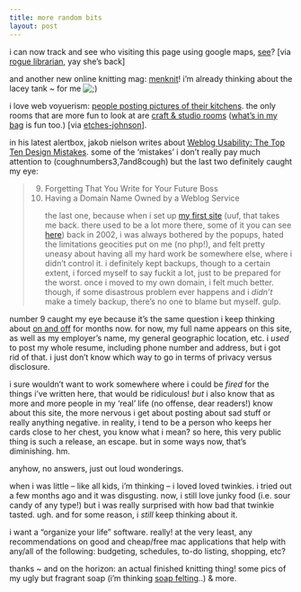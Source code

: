 ```yaml
---
title: more random bits
layout: post
---
```


i can now track and see who visiting this page using google maps, [see][1]? [via [rogue librarian][2], yay she&#8217;s back]

and another new online knitting mag: [menknit][3]! i&#8217;m already thinking about the lacey tank ~ for me <img src="http://localhost:8888/wordpress/wp-includes/images/smilies/icon_wink.gif" alt=";)" class="wp-smiley" /> 

i love web voyuerism: [people posting pictures of their kitchens][4]. the only rooms that are more fun to look at are [craft & studio rooms][5] ([what&#8217;s in my bag][6] is fun too.) [via [etches-johnson][7]]. 

in his latest alertbox, jakob nielson writes about [Weblog Usability: The Top Ten Design Mistakes][8]. some of the &#8216;mistakes&#8217; i don&#8217;t really pay much attention to (coughnumbers3,7and8cough) but the last two definitely caught my eye:

> 9. Forgetting That You Write for Your Future Boss  
> 10. Having a Domain Name Owned by a Weblog Service</p>
the last one, because when i set up [my first site][9] (uuf, that takes me back. there used to be a lot more there, some of it you can see [here][10]) back in 2002, i was always bothered by the popups, hated the limitations geocities put on me (no php!), and felt pretty uneasy about having all my hard work be somewhere else, where i didn&#8217;t control it. i definitely kept backups, though to a certain extent, i forced myself to say fuckit a lot, just to be prepared for the worst. once i moved to my own domain, i felt much better. though, if some disastrous problem ever happens and i *didn&#8217;t* make a timely backup, there&#8217;s no one to blame but myself. gulp.

number 9 caught my eye because it&#8217;s the same question i keep thinking about [on and off][11] for months now. for now, my full name appears on this site, as well as my employer&#8217;s name, my general geographic location, etc. i *used* to post my whole resume, including phone number and address, but i got rid of that. i just don&#8217;t know which way to go in terms of privacy versus disclosure. 

i sure wouldn&#8217;t want to work somewhere where i could be *fired* for the things i&#8217;ve written here, that would be ridiculous! *but* i also know that as more and more people in my &#8216;real&#8217; life (no offense, dear readers!) know about this site, the more nervous i get about posting about sad stuff or really anything negative. in reality, i tend to be a person who keeps her cards close to her chest, you know what i mean? so here, this very public thing is such a release, an escape. but in some ways now, that&#8217;s diminishing. hm. 

anyhow, no answers, just out loud wonderings. 

when i was little &#8211; like all kids, i&#8217;m thinking &#8211; i loved loved twinkies. i tried out a few months ago and it was disgusting. now, i still love junky food (i.e. sour candy of any type!) but i was really surprised with how bad that twinkie tasted. ugh. and for some reason, i *still* keep thinking about it. 

i want a &#8220;organize your life&#8221; software. really! at the very least, any recommendations on good and cheap/free mac applications that help with any/all of the following: budgeting, schedules, to-do listing, shopping, etc? 

thanks ~ and on the horizon: an actual finished knitting thing! some pics of my ugly but fragrant soap (i&#8217;m thinking [soap felting][12]..) & more.

 [1]: http://www.gvisit.com/map.php?sid=eed2a9d2aa6355ea3a49e84e9e7aaeca
 [2]: http://www.roguelibrarian.com/
 [3]: http://menknit.net/mag.html
 [4]: http://technorati.com/tag/kitchen+photos
 [5]: http://www.theviewfromhere.us/journal/studio_links.htm
 [6]: http://flickr.com/photos/tags/whatsinmybag/clusters/
 [7]: http://www.etches-johnson.com
 [8]: http://www.useit.com/alertbox/weblogs.html
 [9]: http://geocities.com/mellowtrouble/
 [10]: ../../past
 [11]: http://www.stepintomythimble.com/wordpress/?p=377
 [12]: http://www.mielkesfarm.com/felt_soap.htm